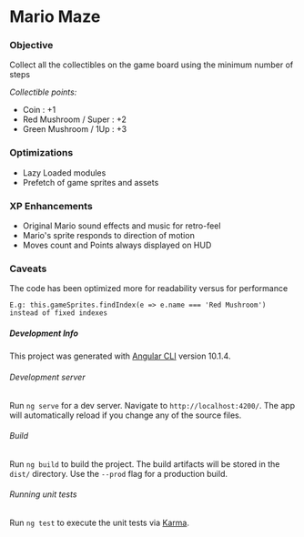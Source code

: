 # Mario Maze

### Objective

Collect all the collectibles on the game board using the minimum number of steps

*Collectible points:*

 * Coin : +1
 * Red Mushroom / Super : +2
 * Green Mushroom / 1Up : +3

### Optimizations
 * Lazy Loaded modules
 * Prefetch of game sprites and assets

### XP Enhancements
 * Original Mario sound effects and music for retro-feel
 * Mario's sprite responds to direction of motion
 * Moves count and Points always displayed on HUD

### Caveats
The code has been optimized more for readability versus for performance

```
E.g: this.gameSprites.findIndex(e => e.name === 'Red Mushroom') 
instead of fixed indexes
```

##### Development Info
This project was generated with [Angular CLI](https://github.com/angular/angular-cli) version 10.1.4.
###### Development server
Run `ng serve` for a dev server. Navigate to `http://localhost:4200/`. The app will automatically reload if you change any of the source files.
###### Build
Run `ng build` to build the project. The build artifacts will be stored in the `dist/` directory. Use the `--prod` flag for a production build.
###### Running unit tests
Run `ng test` to execute the unit tests via [Karma](https://karma-runner.github.io).

